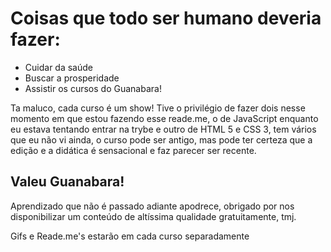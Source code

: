 <img src="">

# Coisas que todo ser humano deveria fazer:
+ Cuidar da saúde
+ Buscar a prosperidade
+ Assistir os cursos do Guanabara!

<p> Ta maluco, cada curso é um show! Tive o privilégio de fazer dois nesse momento em que estou fazendo esse reade.me, o de JavaScript enquanto eu estava 
  tentando entrar na trybe e outro de HTML 5 e CSS 3, tem vários que eu não vi ainda, o curso pode ser antigo, mas pode ter certeza que a edição e a 
  didática é sensacional e faz parecer ser recente. </p>
  
  ## Valeu Guanabara!
  <p> Aprendizado que não é passado adiante apodrece, obrigado por nos disponibilizar um conteúdo de altíssima qualidade gratuitamente, tmj.</p>
  
  <p> Gifs e Reade.me's estarão em cada curso separadamente </p> 
  
